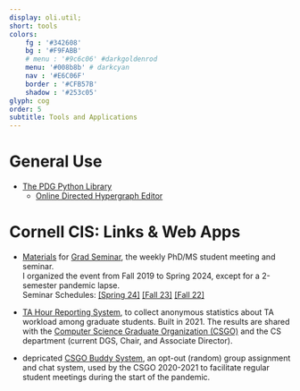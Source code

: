 ```yaml
---
display: oli.util;
short: tools
colors:
    fg : '#342608'
    bg : '#F9FABB'
    # menu : '#9c6c06' #darkgoldenrod
    menu: '#008b8b' # darkcyan
    nav : '#E6C06F'
    border : '#CFB57B'
    shadow : '#253c05'
glyph: cog
order: 5
subtitle: Tools and Applications
---
```


# General Use

- [The PDG Python Library](https://github.com/orichardson/pdg)
    - [Online Directed Hypergraph Editor](https://orichardson.github.io/pdg/hgraph_editor)

# Cornell CIS: Links & Web Apps
 - [Materials](https://drive.google.com/drive/folders/1PNoxfNyq8dpLiEjNRrZrzfqUogz_msoZ?usp=drive_link)
    for [Grad Seminar](https://wiki.cs.cornell.edu/index.php?title=Grad_Seminar), the weekly PhD/MS student meeting and seminar.  
    I organized the event from Fall 2019 to Spring 2024, except for a 2-semester pandemic lapse.  
    Seminar Schedules: 
    [[Spring 24]](https://docs.google.com/spreadsheets/d/1XzqbWSRpkgGB4imlfuOmiRROp6f_vJWlhHhDCC4zImM/edit?usp=sharing)
    [[Fall 23]](https://docs.google.com/spreadsheets/d/1uvaxmpYPRZMTJZLnQzLw_GFU1I7KMzNP9XKxOVnotP8/edit?usp=sharing)
    [[Fall 22]](https://docs.google.com/spreadsheets/d/1jyscultcrHN3-cWCRnZQ2xMFXoCLeWEoTxr8j9RI2Go/)

    
- [TA Hour Reporting System](https://research.cs.cornell.edu/csgo/ta),
    to collect anonymous statistics about TA workload among graduate students. Built in 2021. The results are shared with the
    [Computer Science Graduate Organization (CSGO)](https://csgo.cs.cornell.edu) and the CS department (current DGS, Chair, and Associate Director).  

- <span class='depricated-tag label label-warning'>depricated</span>
    [CSGO Buddy System](https://research.cs.cornell.edu/csgo/buddy),
    an opt-out (random) group assignment and chat system, used by the CSGO 2020-2021 to facilitate regular student meetings during the start of the pandemic.
